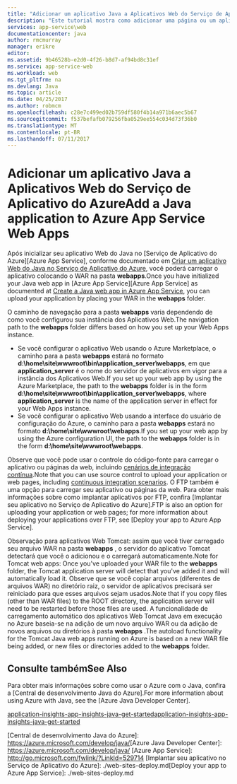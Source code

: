 ```yaml
---
title: "Adicionar um aplicativo Java a Aplicativos Web do Serviço de Aplicativo do Azure"
description: "Este tutorial mostra como adicionar uma página ou um aplicativo à sua instância de Aplicativos Web do Serviço de Aplicativo de Azure que já está configurada para usar o Java."
services: app-service\web
documentationcenter: java
author: rmcmurray
manager: erikre
editor: 
ms.assetid: 9b46528b-e2d0-4f26-b8d7-af94bd8c31ef
ms.service: app-service-web
ms.workload: web
ms.tgt_pltfrm: na
ms.devlang: Java
ms.topic: article
ms.date: 04/25/2017
ms.author: robmcm
ms.openlocfilehash: c28e7c499ed02b759df580f4b14a971b6aec5b67
ms.sourcegitcommit: f537befafb079256fba0529ee554c034d73f36b0
ms.translationtype: MT
ms.contentlocale: pt-BR
ms.lasthandoff: 07/11/2017
---
```

# <a name="add-a-java-application-to-azure-app-service-web-apps"></a><span data-ttu-id="febd2-103">Adicionar um aplicativo Java a Aplicativos Web do Serviço de Aplicativo do Azure</span><span class="sxs-lookup"><span data-stu-id="febd2-103">Add a Java application to Azure App Service Web Apps</span></span>
<span data-ttu-id="febd2-104">Após inicializar seu aplicativo Web do Java no [Serviço de Aplicativo do Azure][Azure App Service], conforme documentado em [Criar um aplicativo Web do Java no Serviço de Aplicativo do Azure](web-sites-java-get-started.md), você poderá carregar o aplicativo colocando o WAR na pasta **webapps**.</span><span class="sxs-lookup"><span data-stu-id="febd2-104">Once you have initialized your Java web app in [Azure App Service][Azure App Service] as documented at [Create a Java web app in Azure App Service](web-sites-java-get-started.md), you can upload your application by placing your WAR in the **webapps** folder.</span></span>

<span data-ttu-id="febd2-105">O caminho de navegação para a pasta **webapps** varia dependendo de como você configurou sua instância dos Aplicativos Web.</span><span class="sxs-lookup"><span data-stu-id="febd2-105">The navigation path to the **webapps** folder differs based on how you set up your Web Apps instance.</span></span>

* <span data-ttu-id="febd2-106">Se você configurar o aplicativo Web usando o Azure Marketplace, o caminho para a pasta **webapps** estará no formato **d:\home\site\wwwroot\bin\application\_server\webapps**, em que **application\_server** é o nome do servidor de aplicativos em vigor para a instância dos Aplicativos Web.</span><span class="sxs-lookup"><span data-stu-id="febd2-106">If you set up your web app by using the Azure Marketplace, the path to the **webapps** folder is in the form **d:\home\site\wwwroot\bin\application\_server\webapps**, where **application\_server** is the name of the application server in effect for your Web Apps instance.</span></span> 
* <span data-ttu-id="febd2-107">Se você configurar o aplicativo Web usando a interface do usuário de configuração do Azure, o caminho para a pasta **webapps** estará no formato **d:\home\site\wwwroot\webapps**.</span><span class="sxs-lookup"><span data-stu-id="febd2-107">If you set up your web app by using the Azure configuration UI, the path to the **webapps** folder is in the form **d:\home\site\wwwroot\webapps**.</span></span> 

<span data-ttu-id="febd2-108">Observe que você pode usar o controle do código-fonte para carregar o aplicativo ou páginas da web, incluindo [cenários de integração contínua](app-service-continuous-deployment.md).</span><span class="sxs-lookup"><span data-stu-id="febd2-108">Note that you can use source control to upload your application or web pages, including [continuous integration scenarios](app-service-continuous-deployment.md).</span></span> <span data-ttu-id="febd2-109">O FTP também é uma opção para carregar seu aplicativo ou páginas da web. Para obter mais informações sobre como implantar aplicativos por FTP, confira [Implantar seu aplicativo no Serviço de Aplicativo do Azure].</span><span class="sxs-lookup"><span data-stu-id="febd2-109">FTP is also an option for uploading your application or web pages; for more information about deploying your applications over FTP, see [Deploy your app to Azure App Service].</span></span>

<span data-ttu-id="febd2-110">Observação para aplicativos Web Tomcat: assim que você tiver carregado seu arquivo WAR na pasta **webapps** , o servidor do aplicativo Tomcat detectará que você o adicionou e o carregará automaticamente.</span><span class="sxs-lookup"><span data-stu-id="febd2-110">Note for Tomcat web apps: Once you've uploaded your WAR file to the **webapps** folder, the Tomcat application server will detect that you've added it and will automatically load it.</span></span> <span data-ttu-id="febd2-111">Observe que se você copiar arquivos (diferentes de arquivos WAR) no diretório raiz, o servidor de aplicativos precisará ser reiniciado para que esses arquivos sejam usados.</span><span class="sxs-lookup"><span data-stu-id="febd2-111">Note that if you copy files (other than WAR files) to the ROOT directory, the application server will need to be restarted before those files are used.</span></span> <span data-ttu-id="febd2-112">A funcionalidade de carregamento automático dos aplicativos Web Tomcat Java em execução no Azure baseia-se na adição de um novo arquivo WAR ou da adição de novos arquivos ou diretórios à pasta **webapps** .</span><span class="sxs-lookup"><span data-stu-id="febd2-112">The autoload functionality for the Tomcat Java web apps running on Azure is based on a new WAR file being added, or new files or directories added to the **webapps** folder.</span></span> 

<a name="see-also"></a>

## <a name="see-also"></a><span data-ttu-id="febd2-113">Consulte também</span><span class="sxs-lookup"><span data-stu-id="febd2-113">See Also</span></span>
<span data-ttu-id="febd2-114">Para obter mais informações sobre como usar o Azure com o Java, confira a [Central de desenvolvimento Java do Azure].</span><span class="sxs-lookup"><span data-stu-id="febd2-114">For more information about using Azure with Java, see the [Azure Java Developer Center].</span></span>

[<span data-ttu-id="febd2-115">application-insights-app-insights-java-get-started</span><span class="sxs-lookup"><span data-stu-id="febd2-115">application-insights-app-insights-java-get-started</span></span>](../application-insights/app-insights-java-get-started.md)

<!-- URL List -->

<span data-ttu-id="febd2-116">[Central de desenvolvimento Java do Azure]: https://azure.microsoft.com/develop/java/</span><span class="sxs-lookup"><span data-stu-id="febd2-116">[Azure Java Developer Center]: https://azure.microsoft.com/develop/java/</span></span>
[Azure App Service]: http://go.microsoft.com/fwlink/?LinkId=529714
<span data-ttu-id="febd2-117">[Implantar seu aplicativo no Serviço de Aplicativo do Azure]: ./web-sites-deploy.md</span><span class="sxs-lookup"><span data-stu-id="febd2-117">[Deploy your app to Azure App Service]: ./web-sites-deploy.md</span></span>

